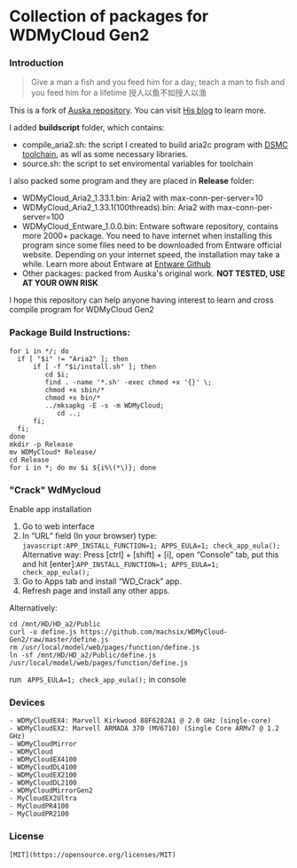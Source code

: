 Collection of packages for WDMyCloud Gen2
======
### Introduction

> Give a man a fish and you feed him for a day; teach a man to fish and you feed him for a lifetime
> 授人以鱼不如授人以渔

This is a fork of [Auska repository](https://github.com/Auska/mycloud-plugin). You can visit [His blog](https://blog.auska.win) to learn more.

I added **buildscript** folder, which contains:
- compile_aria2.sh: the script I created to build aria2c program with [DSMC toolchain](httpss://sourceforge.net/projects/dsgpl/files/DSM%206.2%20Tool%20Chains/Marvell%20Armada%20375%20Linux%203.2.40/armada375-gcc493_glibc220_hard-GPL.txz), as wll as some necessary libraries.
- source.sh: the script to set enviromental variables for toolchain

I also packed some program and they are placed in **Release** folder:
- WDMyCloud_Aria2_1.33.1.bin: Aria2 with max-conn-per-server=10
- WDMyCloud_Aria2_1.33.1(100threads).bin: Aria2 with max-conn-per-server=100
- WDMyCloud_Entware_1.0.0.bin: Entware software repository, contains more 2000+ package. You need to have internet when installing this program since some files need to be downloaded from Entware official website. Depending on your internet speed, the installation may take a while. Learn more about Entware at [Entware Github](https://github/Entware/Entware/wiki)
- Other packages: packed from Auska's original work. **NOT TESTED, USE AT YOUR OWN RISK**

I hope this repository can help anyone having interest to learn and cross compile program for WDMyCloud Gen2

### Package Build Instructions:
```
for i in */; do 
  if [ "$i" != "Aria2" ]; then  
      if [ -f "$i/install.sh" ]; then   
         cd $i;       
         find . -name '*.sh' -exec chmod +x '{}' \;
         chmod +x sbin/*
         chmod +x bin/*
         ../mksapkg -E -s -m WDMyCloud;   
            cd ..;    
      fi; 
  fi;
done
mkdir -p Release
mv WDMyCloud* Release/
cd Release
for i in *; do mv $i ${i%\(*\)}; done
```
### "Crack" WdMycloud
Enable app installation
 1. Go to web interface
 2. In “URL” field (In your browser) type: `javascript:APP_INSTALL_FUNCTION=1; APPS_EULA=1; check_app_eula();`
    Alternative way: Press [ctrl] + [shift] + [i], open “Console” tab, put this and hit [enter]:`APP_INSTALL_FUNCTION=1; APPS_EULA=1; check_app_eula();`
 3. Go to Apps tab and install “WD_Crack” app.
 4. Refresh page and install any other apps.

Alternatively:
```
cd /mnt/HD/HD_a2/Public
curl -o define.js https://github.com/machsix/WDMyCloud-Gen2/raw/master/define.js
rm /usr/local/model/web/pages/function/define.js
ln -sf /mnt/HD/HD_a2/Public/define.js /usr/local/model/web/pages/function/define.js
```
run ` APPS_EULA=1; check_app_eula();` in console
### Devices
	- WDMyCloudEX4: Marvell Kirkwood 88F6282A1 @ 2.0 GHz (single-core)
	- WDMyCloudEX2: Marvell ARMADA 370 (MV6710) (Single Core ARMv7 @ 1.2 GHz)
	- WDMyCloudMirror
	- WDMyCloud
	- WDMyCloudEX4100
	- WDMyCloudDL4100
	- WDMyCloudEX2100
	- WDMyCloudDL2100
	- WDMyCloudMirrorGen2
	- MyCloudEX2Ultra
	- MyCloudPR4100
	- MyCloudPR2100

### License
    [MIT](https://opensource.org/licenses/MIT)

